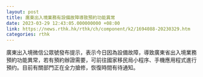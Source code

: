 ```yaml
---
layout: post
title: 廣東出入境業務有設備故障導致預約功能異常
date: 2023-03-29 12:43:05.000000000 +08:00
link: https://news.rthk.hk/rthk/ch/component/k2/1694088-20230329.htm
categories: rthk
---
```


廣東出入境微信公眾號發布提示，表示今日因為設備故障，導致廣東省出入境業務預約功能異常，若有預約辦證需要，可前往國家移民局小程序、手機應用程式進行預约。目前有關部門正在全力搶修，恢復時間有待通知。
